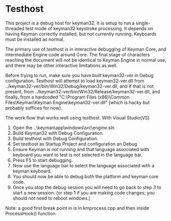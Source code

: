 # Testhost


This project is a debug host for keyman32. It is setup to run a single-threaded test mode of keyman32 keystroke processing. It depends on having Keyman correctly installed, but not currently running. Keyboards must be installed as normal.


The primary use of testhost is in interactive debugging of Keyman Core, and intermediate Engine code around Core. The final stage of characters reaching the document  will not be identical to Keyman Engine in normal use, and there may be other interactive limitations as well.

Before trying to run, make sure you have built keyman32-ver in Debug configuration. Testhost will attempt to load keyman32-ver.dll from ../keyman32-ver/bin/Win32/Debug/keyman32-ver.dll, and if that is not present, from ../keyman32-ver/bin/Win32/Release/keyman32-ver.dll, and finally, from a hardcoded "C:\\Program Files (x86)\\Common Files\\Keyman\\Keyman Engine\\keyman32-ver.dll" (which is hacky but probably suffices for now).

The work flow that works well using testhost.
With Visual Studio(VS)
1. Open the ..\keyman\app\windows\src\engine.sln
2. Build Keyman32 with Debug Configuration.
3. Build testhost with Debug Configuration.
4. Set testhost as Startup Project and configuration an Debug
5. Ensure Keyman is not running and that language associated with keyboard you want to test is not selected in the language bar.
6. Press F5 to start debugging.
7. Now use the language bar to select the language associated with a keyman keyboard.
8. You should now be able to debug both the platform and keyman core code.
9. Once you stop the debug session you will need to go back to step 3 to start a new session. (or step 1 if you are making code changes; you should not need to reboot windows.)

Note: a good first break point in is in kmprocess.cpp and then inside ProcessHook() function.
